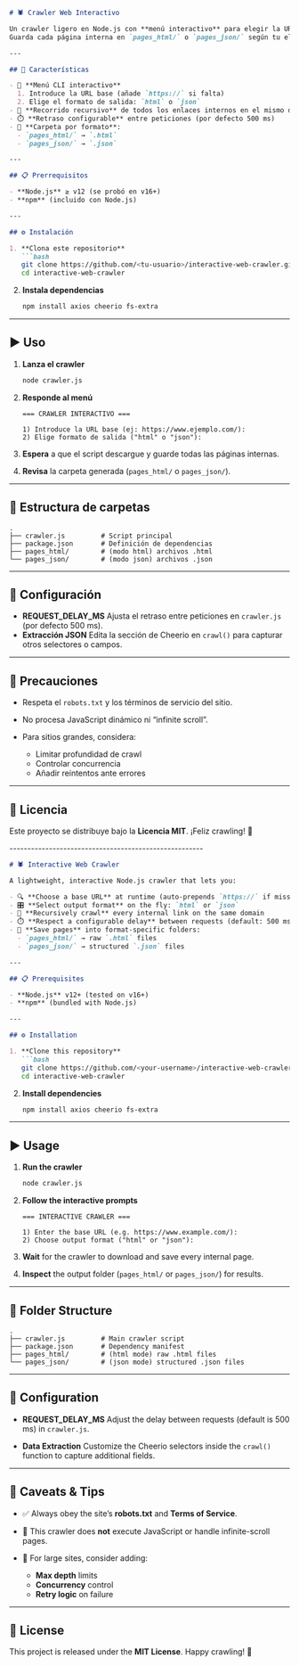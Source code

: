 ````markdown
# 🕷️ Crawler Web Interactivo

Un crawler ligero en Node.js con **menú interactivo** para elegir la URL de destino y el formato de salida (`html` o `json`).  
Guarda cada página interna en `pages_html/` o `pages_json/` según tu elección.

---

## 🚀 Características

- 💬 **Menú CLI interactivo**  
  1. Introduce la URL base (añade `https://` si falta)  
  2. Elige el formato de salida: `html` o `json`  
- 🔗 **Recorrido recursivo** de todos los enlaces internos en el mismo dominio  
- ⏱️ **Retraso configurable** entre peticiones (por defecto 500 ms)  
- 📂 **Carpeta por formato**:  
  - `pages_html/` → `.html`  
  - `pages_json/` → `.json`  

---

## 📋 Prerrequisitos

- **Node.js** ≥ v12 (se probó en v16+)  
- **npm** (incluido con Node.js)  

---

## ⚙️ Instalación

1. **Clona este repositorio**  
   ```bash
   git clone https://github.com/<tu-usuario>/interactive-web-crawler.git
   cd interactive-web-crawler
````

2. **Instala dependencias**

   ```bash
   npm install axios cheerio fs-extra
   ```

---

## ▶️ Uso

1. **Lanza el crawler**

   ```bash
   node crawler.js
   ```
2. **Responde al menú**

   ```
   === CRAWLER INTERACTIVO ===

   1) Introduce la URL base (ej: https://www.ejemplo.com/):
   2) Elige formato de salida ("html" o "json"):
   ```
3. **Espera** a que el script descargue y guarde todas las páginas internas.
4. **Revisa** la carpeta generada (`pages_html/` o `pages_json/`).

---

## 📂 Estructura de carpetas

```
.
├── crawler.js         # Script principal
├── package.json       # Definición de dependencias
├── pages_html/        # (modo html) archivos .html
└── pages_json/        # (modo json) archivos .json
```

---

## 🔧 Configuración

* **REQUEST\_DELAY\_MS**
  Ajusta el retraso entre peticiones en `crawler.js` (por defecto 500 ms).
* **Extracción JSON**
  Edita la sección de Cheerio en `crawl()` para capturar otros selectores o campos.

---

## 🚨 Precauciones

* Respeta el `robots.txt` y los términos de servicio del sitio.
* No procesa JavaScript dinámico ni “infinite scroll”.
* Para sitios grandes, considera:

  * Limitar profundidad de crawl
  * Controlar concurrencia
  * Añadir reintentos ante errores

---

## 📝 Licencia

Este proyecto se distribuye bajo la **Licencia MIT**.
¡Feliz crawling! 🚀


*------------------------------------------------------*
````markdown
# 🕷️ Interactive Web Crawler

A lightweight, interactive Node.js crawler that lets you:

- 🔍 **Choose a base URL** at runtime (auto-prepends `https://` if missing)  
- 🎛️ **Select output format** on the fly: `html` or `json`  
- 🔗 **Recursively crawl** every internal link on the same domain  
- ⏱️ **Respect a configurable delay** between requests (default: 500 ms)  
- 📁 **Save pages** into format-specific folders:  
  - `pages_html/` → raw `.html` files  
  - `pages_json/` → structured `.json` files  

---

## 📋 Prerequisites

- **Node.js** v12+ (tested on v16+)  
- **npm** (bundled with Node.js)  

---

## ⚙️ Installation

1. **Clone this repository**  
   ```bash
   git clone https://github.com/<your-username>/interactive-web-crawler.git
   cd interactive-web-crawler
````

2. **Install dependencies**

   ```bash
   npm install axios cheerio fs-extra
   ```

---

## ▶️ Usage

1. **Run the crawler**

   ```bash
   node crawler.js
   ```

2. **Follow the interactive prompts**

   ```
   === INTERACTIVE CRAWLER ===

   1) Enter the base URL (e.g. https://www.example.com/):
   2) Choose output format ("html" or "json"):
   ```

3. **Wait** for the crawler to download and save every internal page.

4. **Inspect** the output folder (`pages_html/` or `pages_json/`) for results.

---

## 📂 Folder Structure

```
.
├── crawler.js         # Main crawler script
├── package.json       # Dependency manifest
├── pages_html/        # (html mode) raw .html files
└── pages_json/        # (json mode) structured .json files
```

---

## 🔧 Configuration

* **REQUEST\_DELAY\_MS**
  Adjust the delay between requests (default is 500 ms) in `crawler.js`.

* **Data Extraction**
  Customize the Cheerio selectors inside the `crawl()` function to capture additional fields.

---

## 🚨 Caveats & Tips

* ✅ Always obey the site’s **robots.txt** and **Terms of Service**.
* 🚫 This crawler does **not** execute JavaScript or handle infinite-scroll pages.
* 🔧 For large sites, consider adding:

  * **Max depth** limits
  * **Concurrency** control
  * **Retry logic** on failure

---

## 📝 License

This project is released under the **MIT License**.
Happy crawling! 🚀

```
```


